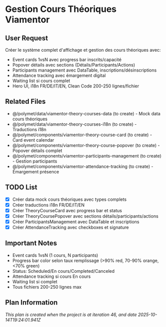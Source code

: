 # Gestion Cours Théoriques Viamentor

## User Request
Créer le système complet d'affichage et gestion des cours théoriques avec:
- Event cards 1vsN avec progress bar inscrits/capacité
- Popover détails avec sections (Détails/Participants/Actions)
- Participants management avec DataTable, inscriptions/désinscriptions
- Attendance tracking avec émargement digital
- Waiting list si cours complet
- Hero UI, i18n FR/DE/IT/EN, Clean Code 200-250 lignes/fichier

## Related Files
- @/polymet/data/viamentor-theory-courses-data (to create) - Mock data cours théoriques
- @/polymet/data/viamentor-theory-courses-i18n (to create) - Traductions i18n
- @/polymet/components/viamentor-theory-course-card (to create) - Card event calendar
- @/polymet/components/viamentor-theory-course-popover (to create) - Popover détails complet
- @/polymet/components/viamentor-participants-management (to create) - Gestion participants
- @/polymet/components/viamentor-attendance-tracking (to create) - Émargement présence

## TODO List
- [x] Créer data mock cours théoriques avec types complets
- [x] Créer traductions i18n FR/DE/IT/EN
- [x] Créer TheoryCourseCard avec progress bar et status
- [x] Créer TheoryCoursePopover avec sections détails/participants/actions
- [x] Créer ParticipantsManagement avec DataTable et inscriptions
- [x] Créer AttendanceTracking avec checkboxes et signature

## Important Notes
- Event cards 1vsN (1 cours, N participants)
- Progress bar color selon taux remplissage (>90% red, 70-90% orange, <70% green)
- Status: Scheduled/En cours/Completed/Canceled
- Attendance tracking si cours En cours
- Waiting list si complet
- Tous fichiers 200-250 lignes max

  
## Plan Information
*This plan is created when the project is at iteration 46, and date 2025-10-14T19:24:01.941Z*
